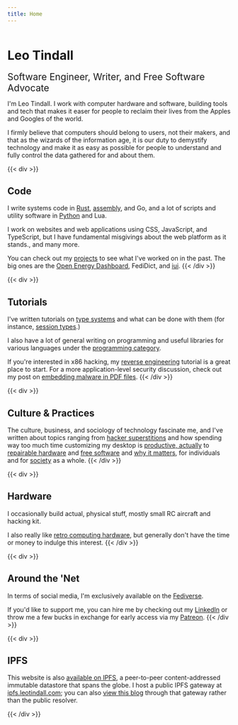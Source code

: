 ```yaml
---
title: Home
---
```



<h1 style="display: inline-block;">Leo Tindall</h1>
&nbsp;
<span style="display: inline-block; font-size: 1.5em;">Software Engineer, Writer, and Free Software Advocate</span>

I'm Leo Tindall. I work with computer hardware and software, building tools and tech that
makes it easer for people to reclaim their lives from the Apples and Googles of the world.

I firmly believe that computers should belong to users, not their makers, and that as the
wizards of the information age, it is our duty to demystify technology and make it as
easy as possible for people to understand and fully control the data gathered for and
about them.

<div class="info-container">

{{< div >}}
## Code

I write systems code in [Rust](/categories/rust), [assembly](/categories/assembly), and Go, and a lot of scripts and utility software in [Python](/categories/python) and Lua.

I work on websites and web applications using CSS, JavaScript, and TypeScript, but I have fundamental misgivings about the web platform as it stands., and many more. 

You can check out my [projects](projects/) to see what I've worked on in the past. The big ones are the [Open Energy Dashboard](https://oed.beloit.edu), FediDict, and [iui](https://github.com/LeoTindall/libui-rs).
{{< /div >}}

{{< div >}}
## Tutorials
I've written tutorials on [type systems](/tutorial/a-gentle-introduction-to-practical-types/) and what can be done with them (for instance, [session types](/tutorial/session-types/).) 

I also have a lot of general writing on programming and useful libraries for various languages under the [programming category](/categories/programming).

If you're interested in x86 hacking, my [reverse engineering](/tutorial/an-intro-to-x86_64-reverse-engineering/) tutorial is a great place to start. For a more application-level security discussion, check out my post on [embedding malware in PDF files](/post/pdf-embedding-attacks/).
{{< /div >}}

{{< div >}}
## Culture & Practices

The culture, business, and sociology of technology fascinate me, and I've written about topics ranging from [hacker superstitions](/post/hacker-superstitions/) and how spending way too much time customizing my desktop is [productive, actually](/post/modding-vim-i3-and-efficiency/) to [repairable hardware](/post/i-repaired-my-headphones/) and [free software](/post/open-source-for-normal-people/) and [why it matters](/post/a-story-about-my-personal-trainer/), for individuals and for [society](/post/deletefacebook-and-fosta/) as a whole.
{{< /div >}}

{{< div >}}
## Hardware

I occasionally build actual, physical stuff, mostly small RC aircraft and hacking kit.

I also really like [retro computing hardware](/post/the-sinclair-zx-81-ts-1000/), but generally don't have the time or money to indulge this interest.
{{< /div >}}


{{< div >}}
## Around the 'Net

In terms of social media, I'm exclusively available on the [Fediverse](https://cybre.space/@tindall).

If you'd like to support me, you can hire me by checking out my
[LinkedIn](https://linkedin.com/in/leo-tindall/) or throw me a few bucks in exchange for
early access via my [Patreon](https://patreon.com/leotindall).
{{< /div >}}

{{< div >}}
## IPFS

This website is also [available on IPFS](https://ipfs.io/ipns/Qme48wyZ7LaF9gC5693DZyJBtehgaFhaKycESroemD5fNX), a peer-to-peer content-addressed immutable datastore that spans the globe. I host a public IPFS gateway at [ipfs.leotindall.com](https://ipfs.leotindall.com/); you can also [view this blog](https://ipfs.leotindall.com/ipns/Qme48wyZ7LaF9gC5693DZyJBtehgaFhaKycESroemD5fNX) through that gateway rather than the public resolver.

{{< /div >}}

</div>
